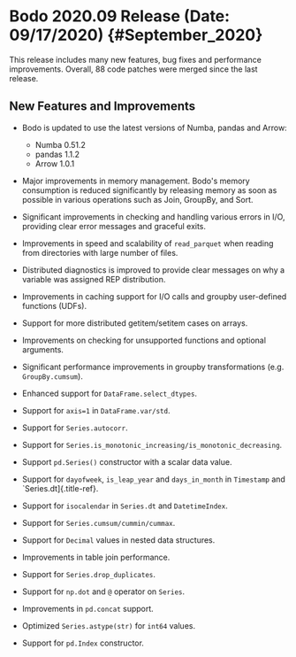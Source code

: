 # Bodo 2020.09 Release (Date: 09/17/2020) {#September_2020}

This release includes many new features, bug fixes and performance
improvements. Overall, 88 code patches were merged since the last
release.

## New Features and Improvements

- Bodo is updated to use the latest versions of Numba, pandas and
  Arrow:

  - Numba 0.51.2
  - pandas 1.1.2
  - Arrow 1.0.1

- Major improvements in memory management. Bodo's memory consumption
  is reduced significantly by releasing memory as soon as possible in
  various operations such as Join, GroupBy, and Sort.

- Significant improvements in checking and handling various errors in
  I/O, providing clear error messages and graceful exits.

- Improvements in speed and scalability of `read_parquet`
  when reading from directories with large number of files.

- Distributed diagnostics is improved to provide clear messages on why
  a variable was assigned REP distribution.

- Improvements in caching support for I/O calls and groupby
  user-defined functions (UDFs).

- Support for more distributed getitem/setitem cases on arrays.

- Improvements on checking for unsupported functions and optional
  arguments.

- Significant performance improvements in groupby transformations
  (e.g. `GroupBy.cumsum`).

- Enhanced support for `DataFrame.select_dtypes`.

- Support for `axis=1` in `DataFrame.var/std`.

- Support for `Series.autocorr`.

- Support for `Series.is_monotonic_increasing/is_monotonic_decreasing`.

- Support `pd.Series()` constructor with a scalar data
  value.

- Support for `dayofweek`, `is_leap_year` and
  `days_in_month` in `Timestamp` and
  \`Series.dt\]{.title-ref}.

- Support for `isocalendar` in `Series.dt` and
  `DatetimeIndex`.

- Support for `Series.cumsum/cummin/cummax`.

- Support for `Decimal` values in nested data structures.

- Improvements in table join performance.

- Support for `Series.drop_duplicates`.

- Support for `np.dot` and `@` operator on
  `Series`.

- Improvements in `pd.concat` support.

- Optimized `Series.astype(str)` for `int64`
  values.

- Support for `pd.Index` constructor.
